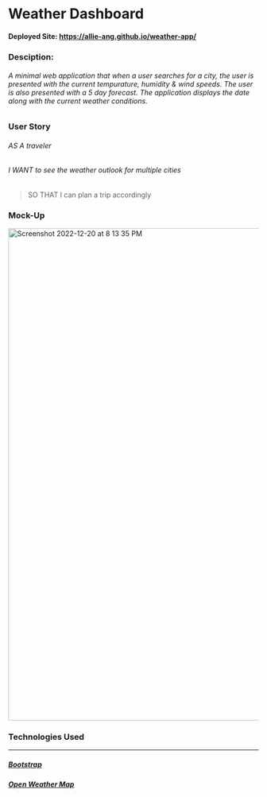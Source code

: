 # Weather Dashboard

#### Deployed Site: https://allie-ang.github.io/weather-app/

### Desciption:
###### A minimal web application that when a user searches for a city, the user is presented with the current tempurature, humidity & wind speeds. The user is also presented with a 5 day forecast. The application displays the date along with the current weather conditions. 

### User Story

###### AS A traveler
###### I WANT to see the weather outlook for multiple cities
 > SO THAT I can plan a trip accordingly

### Mock-Up

<img width="991" alt="Screenshot 2022-12-20 at 8 13 35 PM" src="https://user-images.githubusercontent.com/112665153/208819811-0e136d89-ca33-40dd-b933-776e3e0dc480.png">

### Technologies Used
_____________________________________
##### [Bootstrap](https://bootstrap.themes.guide)
##### [Open Weather Map](https://openweathermap.org/forecast5)
